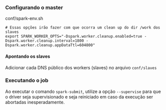 ### Configurando o master

conf/spark-env.sh
```
# Essas opções irão fazer com que ocorra um clean up do dir /work dos slaves
export SPARK_WORKER_OPTS="-Dspark.worker.cleanup.enabled=true -Dspark.worker.cleanup.interval=1800 -Dspark.worker.cleanup.appDataTtl=604800"
```

#### Apontando os slaves

Adicionar cada DNS público dos workers (slaves) no arquivo `conf/slaves`

### Executando o job

Ao executar o comando `spark-submit`, utilize a opção `--supervise` para que o driver seja supervisionado e seja reiniciado em caso da execução ser abortadas inesperadamente.
